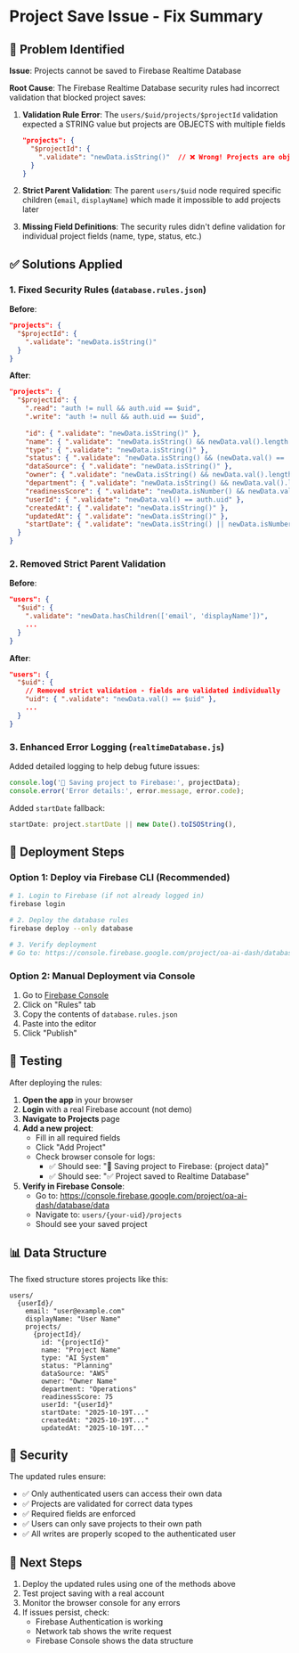 # Project Save Issue - Fix Summary

## 🐛 Problem Identified

**Issue**: Projects cannot be saved to Firebase Realtime Database

**Root Cause**: The Firebase Realtime Database security rules had incorrect validation that blocked project saves:

1. **Validation Rule Error**: The `users/$uid/projects/$projectId` validation expected a STRING value but projects are OBJECTS with multiple fields
   ```json
   "projects": {
     "$projectId": {
       ".validate": "newData.isString()"  // ❌ Wrong! Projects are objects, not strings
     }
   }
   ```

2. **Strict Parent Validation**: The parent `users/$uid` node required specific children (`email`, `displayName`) which made it impossible to add projects later

3. **Missing Field Definitions**: The security rules didn't define validation for individual project fields (name, type, status, etc.)

## ✅ Solutions Applied

### 1. Fixed Security Rules (`database.rules.json`)

**Before**:
```json
"projects": {
  "$projectId": {
    ".validate": "newData.isString()"
  }
}
```

**After**:
```json
"projects": {
  "$projectId": {
    ".read": "auth != null && auth.uid == $uid",
    ".write": "auth != null && auth.uid == $uid",
    
    "id": { ".validate": "newData.isString()" },
    "name": { ".validate": "newData.isString() && newData.val().length >= 1 && newData.val().length <= 200" },
    "type": { ".validate": "newData.isString()" },
    "status": { ".validate": "newData.isString() && (newData.val() == 'Planning' || newData.val() == 'In Progress' || newData.val() == 'Completed' || newData.val() == 'On Hold')" },
    "dataSource": { ".validate": "newData.isString()" },
    "owner": { ".validate": "newData.isString() && newData.val().length >= 1" },
    "department": { ".validate": "newData.isString() && newData.val().length >= 1" },
    "readinessScore": { ".validate": "newData.isNumber() && newData.val() >= 0 && newData.val() <= 100" },
    "userId": { ".validate": "newData.val() == auth.uid" },
    "createdAt": { ".validate": "newData.isString()" },
    "updatedAt": { ".validate": "newData.isString()" },
    "startDate": { ".validate": "newData.isString() || newData.isNumber()" }
  }
}
```

### 2. Removed Strict Parent Validation

**Before**:
```json
"users": {
  "$uid": {
    ".validate": "newData.hasChildren(['email', 'displayName'])",
    ...
  }
}
```

**After**:
```json
"users": {
  "$uid": {
    // Removed strict validation - fields are validated individually
    "uid": { ".validate": "newData.val() == $uid" },
    ...
  }
}
```

### 3. Enhanced Error Logging (`realtimeDatabase.js`)

Added detailed logging to help debug future issues:
```javascript
console.log('💾 Saving project to Firebase:', projectData);
console.error('Error details:', error.message, error.code);
```

Added `startDate` fallback:
```javascript
startDate: project.startDate || new Date().toISOString(),
```

## 🚀 Deployment Steps

### Option 1: Deploy via Firebase CLI (Recommended)

```bash
# 1. Login to Firebase (if not already logged in)
firebase login

# 2. Deploy the database rules
firebase deploy --only database

# 3. Verify deployment
# Go to: https://console.firebase.google.com/project/oa-ai-dash/database/rules
```

### Option 2: Manual Deployment via Console

1. Go to [Firebase Console](https://console.firebase.google.com/project/oa-ai-dash/database)
2. Click on "Rules" tab
3. Copy the contents of `database.rules.json`
4. Paste into the editor
5. Click "Publish"

## 🧪 Testing

After deploying the rules:

1. **Open the app** in your browser
2. **Login** with a real Firebase account (not demo)
3. **Navigate to Projects** page
4. **Add a new project**:
   - Fill in all required fields
   - Click "Add Project"
   - Check browser console for logs:
     - ✅ Should see: "💾 Saving project to Firebase: {project data}"
     - ✅ Should see: "✅ Project saved to Realtime Database"
5. **Verify in Firebase Console**:
   - Go to: https://console.firebase.google.com/project/oa-ai-dash/database/data
   - Navigate to: `users/{your-uid}/projects`
   - Should see your saved project

## 📊 Data Structure

The fixed structure stores projects like this:

```
users/
  {userId}/
    email: "user@example.com"
    displayName: "User Name"
    projects/
      {projectId}/
        id: "{projectId}"
        name: "Project Name"
        type: "AI System"
        status: "Planning"
        dataSource: "AWS"
        owner: "Owner Name"
        department: "Operations"
        readinessScore: 75
        userId: "{userId}"
        startDate: "2025-10-19T..."
        createdAt: "2025-10-19T..."
        updatedAt: "2025-10-19T..."
```

## 🔐 Security

The updated rules ensure:
- ✅ Only authenticated users can access their own data
- ✅ Projects are validated for correct data types
- ✅ Required fields are enforced
- ✅ Users can only save projects to their own path
- ✅ All writes are properly scoped to the authenticated user

## 📝 Next Steps

1. Deploy the updated rules using one of the methods above
2. Test project saving with a real account
3. Monitor the browser console for any errors
4. If issues persist, check:
   - Firebase Authentication is working
   - Network tab shows the write request
   - Firebase Console shows the data structure
